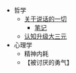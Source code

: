 -   哲学
    -   [关于说话的一切](https://qqlyk.duanshu.com/#/course/08987542d3424dfc8d0a7a634a70297e)
        -   [笔记](Talking.md)
    -   [认知升级大三元](https://qqlyk.duanshu.com/#/course/ad068a968b104c99a34d0b9cc3859324)
-   心理学
    -   精神内耗
    -   【被讨厌的勇气】


